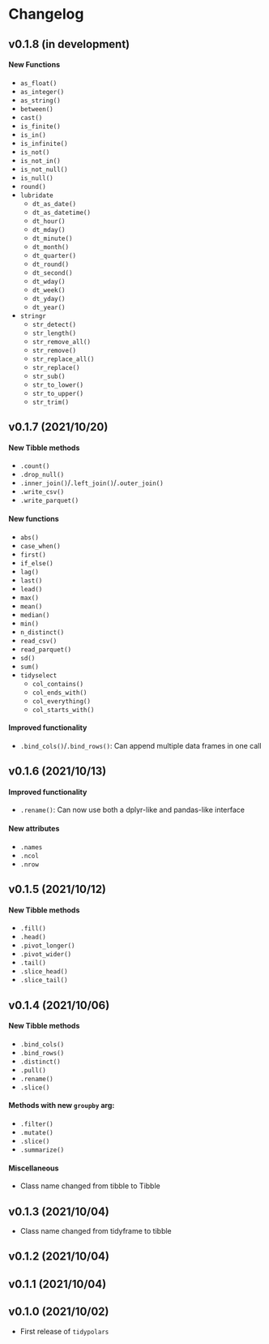 # Changelog

## v0.1.8 (in development)
#### New Functions
* `as_float()`
* `as_integer()`
* `as_string()`
* `between()`
* `cast()`
* `is_finite()`
* `is_in()`
* `is_infinite()`
* `is_not()`
* `is_not_in()`
* `is_not_null()`
* `is_null()`
* `round()`
* `lubridate`
  + `dt_as_date()`
  + `dt_as_datetime()`
  + `dt_hour()`
  + `dt_mday()`
  + `dt_minute()`
  + `dt_month()`
  + `dt_quarter()`
  + `dt_round()`
  + `dt_second()`
  + `dt_wday()`
  + `dt_week()`
  + `dt_yday()`
  + `dt_year()`
* `stringr`
  + `str_detect()`
  + `str_length()`
  + `str_remove_all()`
  + `str_remove()`
  + `str_replace_all()`
  + `str_replace()`
  + `str_sub()`
  + `str_to_lower()`
  + `str_to_upper()`
  + `str_trim()`

## v0.1.7 (2021/10/20)
#### New Tibble methods
* `.count()`
* `.drop_null()`
* `.inner_join()`/`.left_join()`/`.outer_join()`
* `.write_csv()`
* `.write_parquet()`

#### New functions
* `abs()`
* `case_when()`
* `first()`
* `if_else()`
* `lag()`
* `last()`
* `lead()`
* `max()`
* `mean()`
* `median()`
* `min()`
* `n_distinct()`
* `read_csv()`
* `read_parquet()`
* `sd()`
* `sum()`
* `tidyselect`
  + `col_contains()`
  + `col_ends_with()`
  + `col_everything()`
  + `col_starts_with()`

#### Improved functionality
* `.bind_cols()`/`.bind_rows()`: Can append multiple data frames in one call

## v0.1.6 (2021/10/13)
#### Improved functionality
* `.rename()`: Can now use both a dplyr-like and pandas-like interface
  
#### New attributes
* `.names`
* `.ncol`
* `.nrow`

## v0.1.5 (2021/10/12)
#### New Tibble methods
* `.fill()`
* `.head()`
* `.pivot_longer()`
* `.pivot_wider()`
* `.tail()`
* `.slice_head()`
* `.slice_tail()`

## v0.1.4 (2021/10/06)
#### New Tibble methods
* `.bind_cols()`
* `.bind_rows()`
* `.distinct()`
* `.pull()`
* `.rename()`
* `.slice()`

#### Methods with new `groupby` arg:
* `.filter()`
* `.mutate()`
* `.slice()`
* `.summarize()`

#### Miscellaneous
* Class name changed from tibble to Tibble

## v0.1.3 (2021/10/04)

* Class name changed from tidyframe to tibble

## v0.1.2 (2021/10/04)

## v0.1.1 (2021/10/04)

## v0.1.0 (2021/10/02)

* First release of `tidypolars`